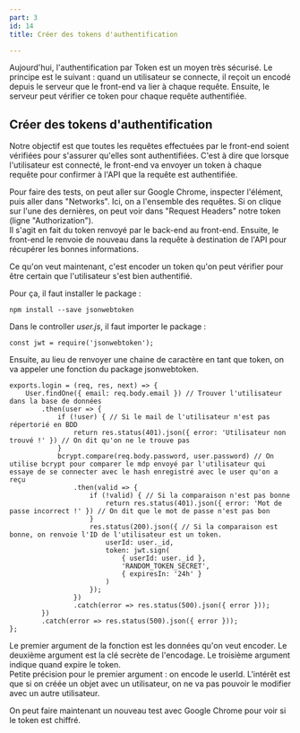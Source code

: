 ```yaml
---
part: 3
id: 14
title: Créer des tokens d'authentification

---
```

Aujourd'hui, l'authentification par Token est un moyen très sécurisé. Le principe est le suivant : quand un utilisateur se connecte, il reçoit un encodé depuis le serveur que le front-end va lier à chaque requête. Ensuite, le serveur peut vérifier ce token pour chaque requête authentifiée.

## Créer des tokens d'authentification

Notre objectif est que toutes les requêtes effectuées par le front-end soient vérifiées pour s'assurer qu'elles sont authentifiées. C'est à dire que lorsque l'utilisateur est connecté, le front-end va envoyer un token à chaque requête pour confirmer à l'API que la requête est authentifiée.

Pour faire des tests, on peut aller sur Google Chrome, inspecter l'élément, puis aller dans "Networks". Ici, on a l'ensemble des requêtes. Si on clique sur l'une des dernières, on peut voir dans "Request Headers" notre token (ligne "Authorization").  
Il s'agit en fait du token renvoyé par le back-end au front-end. Ensuite, le front-end le renvoie de nouveau dans la requête à destination de l'API pour récupérer les bonnes informations.

Ce qu'on veut maintenant, c'est encoder un token qu'on peut vérifier pour être certain que l'utilisateur s'est bien authentifié.

Pour ça, il faut installer le package :

    npm install --save jsonwebtoken

Dans le controller _user.js_, il faut importer le package :

    const jwt = require('jsonwebtoken');

Ensuite, au lieu de renvoyer une chaine de caractère en tant que token, on va appeler une fonction du package jsonwebtoken.

    exports.login = (req, res, next) => {
        User.findOne({ email: req.body.email }) // Trouver l'utilisateur dans la base de données
            .then(user => {
                if (!user) { // Si le mail de l'utilisateur n'est pas répertorié en BDD
                    return res.status(401).json({ error: 'Utilisateur non trouvé !' }) // On dit qu'on ne le trouve pas
                }
                bcrypt.compare(req.body.password, user.password) // On utilise bcrypt pour comparer le mdp envoyé par l'utilisateur qui essaye de se connecter avec le hash enregistré avec le user qu'on a reçu
                    .then(valid => {
                        if (!valid) { // Si la comparaison n'est pas bonne
                            return res.status(401).json({ error: 'Mot de passe incorrect !' }) // On dit que le mot de passe n'est pas bon 
                        }
                        res.status(200).json({ // Si la comparaison est bonne, on renvoie l'ID de l'utilisateur est un token.
                            userId: user._id,
                            token: jwt.sign(
                                { userId: user._id },
                                'RANDOM_TOKEN_SECRET',
                                { expiresIn: '24h' }
                            )
                        });
                    })
                    .catch(error => res.status(500).json({ error }));
            })
            .catch(error => res.status(500).json({ error }));
    };

Le premier argument de la fonction est les données qu'on veut encoder. Le deuxième argument est la clé secrète de l'encodage. Le troisième argument indique quand expire le token.  
Petite précision pour le premier argument : on encode le userId. L'intérêt est que si on créée un objet avec un utilisateur, on ne va pas pouvoir le modifier avec un autre utilisateur.

On peut faire maintenant un nouveau test avec Google Chrome pour voir si le token est chiffré.